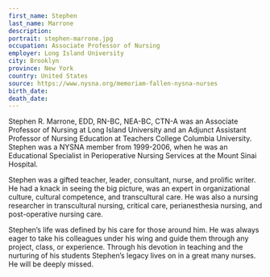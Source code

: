 ```yaml
---
first_name: Stephen
last_name: Marrone
description: 
portrait: stephen-marrone.jpg
occupation: Associate Professor of Nursing
employer: Long Island University
city: Brooklyn
province: New York
country: United States
source: https://www.nysna.org/memoriam-fallen-nysna-nurses
birth_date: 
death_date: 
---
```


Stephen R. Marrone, EDD, RN-BC, NEA-BC, CTN-A was an Associate Professor of Nursing at Long Island University and an Adjunct Assistant Professor of Nursing Education at Teachers College Columbia University. Stephen was a NYSNA member from 1999-2006, when he was an Educational Specialist in Perioperative Nursing Services at the Mount Sinai Hospital.

Stephen was a gifted teacher, leader, consultant, nurse, and prolific writer. He had a knack in seeing the big picture, was an expert in organizational culture, cultural competence, and transcultural care. He was also a nursing researcher in transcultural nursing, critical care, perianesthesia nursing, and post-operative nursing care.

Stephen’s life was defined by his care for those around him. He was always eager to take his colleagues under his wing and guide them through any project, class, or experience. Through his devotion in teaching and the nurturing of his students Stephen’s legacy lives on in a great many nurses. He will be deeply missed.